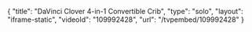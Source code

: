 {
    "title": "DaVinci Clover 4-in-1 Convertible Crib",
    "type": "solo",
    "layout": "iframe-static",
    "videoId": "109992428",
    "url": "\/tvpembed\/109992428"
}